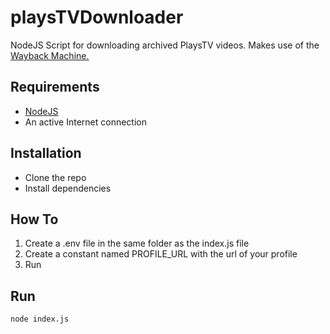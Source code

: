 # playsTVDownloader
NodeJS Script for downloading archived PlaysTV videos. Makes use of the [Wayback Machine.](https://archive.org/web/)

## Requirements
- [NodeJS](https://nodejs.org/en/)
- An active Internet connection


## Installation
- Clone the repo
- Install dependencies



## How To
1. Create a .env file in the same folder as the index.js file
2. Create a constant named PROFILE_URL with the url of your profile
3. Run

## Run
    node index.js
